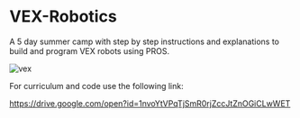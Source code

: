 # VEX-Robotics
A 5 day summer camp with step by step instructions and explanations to build and program VEX robots using PROS.

![vex](https://user-images.githubusercontent.com/39010672/42415565-755cc1a6-8218-11e8-8b16-2145df42240c.JPG)

For curriculum and code use the following link:

https://drive.google.com/open?id=1nvoYtVPqTjSmR0rjZccJtZnOGiCLwWET
